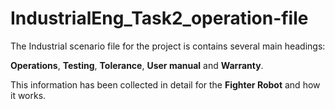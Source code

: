 # IndustrialEng_Task2_operation-file

The Industrial scenario file for the project is contains several main headings:

**Operations**, **Testing**, **Tolerance**, **User manual** and **Warranty**.

This information has been collected in detail for the **Fighter Robot** and how it works.
